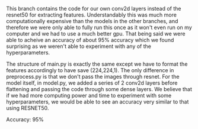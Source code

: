 This branch contains the code for our own conv2d layers instead of the resnet50 for extracting features. Understandably this was much more computationally expensive than the models in the other branches, and therefore we were only able to fully run this once as it won't even run on my computer and we had to use a much better gpu. That being said we were able to acheive an accuracy of about 95% accuracy which we found surprising as we weren't able to experiment with any of the hyperparameters.

The structure of main.py is exactly the same except we have to format the features accordingly to have save (224,224,1). The only difference in preprocess.py is that we don't pass the images through resnet. For the model itself, in model.py, we added a series of 2 conv2d layers before flattening and passing the code through some dense layers. We believe that if we had more computing power and time to experiment with some hyperparameters, we would be able to see an accuracy very similar to that using RESNET50.

Accuracy: 95%
